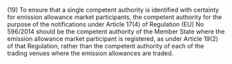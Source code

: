 (19) To ensure that a single competent authority is identified with certainty for emission allowance market participants, the competent authority for the purpose of the notifications under Article 17(4) of Regulation (EU) No 596/2014 should be the competent authority of the Member State where the emission allowance market participant is registered, as under Article 19(2) of that Regulation, rather than the competent authority of each of the trading venues where the emission allowances are traded.